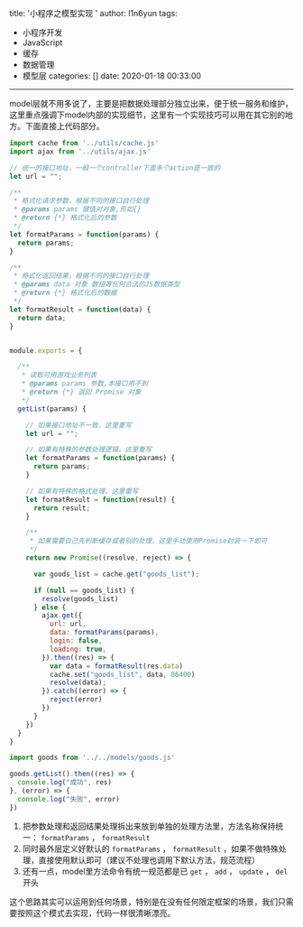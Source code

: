 title: '小程序之模型实现 '
author: l1n6yun
tags: 
 - 小程序开发
 - JavaScript
 - 缓存
 - 数据管理
 - 模型层
categories: []
date: 2020-01-18 00:33:00
---
model层就不用多说了，主要是把数据处理部分独立出来，便于统一服务和维护，这里重点强调下model内部的实现细节，这里有一个实现技巧可以用在其它别的地方。下面直接上代码部分。

```js
import cache from '../utils/cache.js'
import ajax from '../utils/ajax.js'

// 统一的接口地址，一般一个controller下面多个action是一致的
let url = "";

/**
 * 格式化请求参数，根据不同的接口自行处理
 * @params params 键值对对象,形如{}
 * @return {*} 格式化后的参数
 */
let formatParams = function(params) {
  return params;
}

/**
 * 格式化返回结果，根据不同的接口自行处理
 * @params data 对象 数组等任何合法的JS数据类型
 * @return {*} 格式化后的数据
 */
let formatResult = function(data) {
  return data;
}


module.exports = {

  /**
   * 读取可用游戏业务列表
   * @params params 参数,本接口用不到
   * @return {*} 返回 Promise 对象
   */
  getList(params) {

    // 如果接口地址不一致，这里重写
    let url = "";

    // 如果有特殊的参数处理逻辑，这里重写
    let formatParams = function(params) {
      return params;
    }

    // 如果有特殊的格式处理，这里重写
    let formatResult = function(result) {
      return result;
    }

    /**
     * 如果需要自己先判断缓存或者别的处理，这里手动使用Promise封装一下即可
     */
    return new Promise((resolve, reject) => {

      var goods_list = cache.get("goods_list");

      if (null == goods_list) {
        resolve(goods_list)
      } else {
        ajax.get({
          url: url,
          data: formatParams(params),
          login: false,
          loading: true,
        }).then((res) => {
          var data = formatResult(res.data)
          cache.set("goods_list", data, 86400)
          resolve(data);
        }).catch((error) => {
          reject(error)
        })
      }
    })
  }
}
```

```js
import goods from '../../models/goods.js'

goods.getList().then((res) => {
  console.log("成功", res)
}, (error) => {
  console.log("失败", error)
})
```

1. 把参数处理和返回结果处理拆出来放到单独的处理方法里，方法名称保持统一： `formatParams` ， `formatResult` 
2. 同时最外层定义好默认的 `formatParams` ， `formatResult` ，如果不做特殊处理，直接使用默认即可（建议不处理也调用下默认方法，规范流程）
3. 还有一点，model里方法命令有统一规范都是已 `get` ， `add` ， `update` ， `del` 开头

这个思路其实可以运用到任何场景，特别是在没有任何限定框架的场景，我们只需要按照这个模式去实现，代码一样很清晰漂亮。


